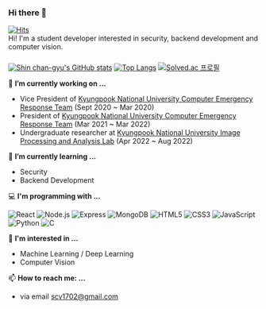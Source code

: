 ### Hi there 👋
[![Hits](https://hits.seeyoufarm.com/api/count/incr/badge.svg?url=https%3A%2F%2Fgithub.com%2Fscv1702%2Fhit-counter&count_bg=%2379C83D&title_bg=%23555555&icon=&icon_color=%23E7E7E7&title=hits&edge_flat=false)](https://hits.seeyoufarm.com)<br>
Hi! I'm a student developer interested in security, backend development and computer vision.

### 
[![Shin chan-gyu's GitHub stats](https://github-readme-stats.vercel.app/api?username=scv1702)](https://github.com/anuraghazra/github-readme-stats) [![Top Langs](https://github-readme-stats.vercel.app/api/top-langs/?username=scv1702&layout=compact)](https://github.com/anuraghazra/github-readme-stats)
[![Solved.ac
프로필](http://mazassumnida.wtf/api/generate_badge?boj=scv1702)](https://solved.ac/scv1702)

🔭 **I’m currently working on ...**
- Vice President of [Kyungpook National University Computer Emergency Response Team](https://github.com/KERT-core) (Sept 2020 ~ Mar 2020)
- President of [Kyungpook National University Computer Emergency Response Team](https://github.com/KERT-core) (Mar 2021 ~ Mar 2022)
- Undergraduate researcher at [Kyungpook National University Image Processing and Analysis Lab](https://sites.google.com/view/ipalab) (Apr 2022 ~ Aug 2022)


🌱 **I’m currently learning ...**
- Security
- Backend Development


💻 **I'm programming with ...**

![React](https://img.shields.io/badge/React-61DAF8?&style=flat&logo=React&logoColor=white)
![Node.js](https://img.shields.io/badge/Node.js-339933.svg?&style=flat&logo=Node.js&logoColor=white)
![Express](https://img.shields.io/badge/Express-000000.svg?&style=flat&logo=Express&logoColor=white)
![MongoDB](https://img.shields.io/badge/MongoDB-47A248.svg?&style=flat&logo=MongoDB&logoColor=white)
![HTML5](https://img.shields.io/badge/HTML5-E34F26.svg?&style=flat&logo=HTML5&logoColor=white)
![CSS3](https://img.shields.io/badge/CSS3-1572B6.svg?&style=flat&logo=CSS3&logoColor=white)
![JavaScript](https://img.shields.io/badge/JavaScript-F7DF1E.svg?&style=flat&logo=JavaScript&logoColor=white)
![Python](https://img.shields.io/badge/Python-3776AB.svg?&style=flat&logo=Python&logoColor=white)
![C](https://img.shields.io/badge/C-A8B9CC.svg?&style=flat&logo=C&logoColor=white)


🤔 **I'm interested in ...**
- Machine Learning / Deep Learning
- Computer Vision


📫 **How to reach me: ...**
- via email scv1702@gmail.com
